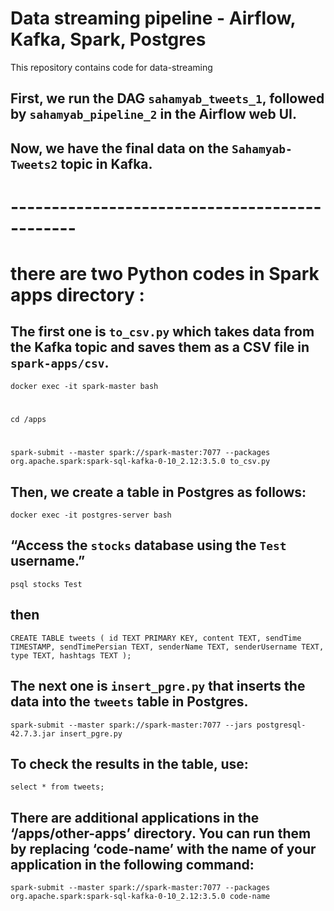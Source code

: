 # Data streaming pipeline - Airflow, Kafka, Spark, Postgres

This repository contains code for data-streaming

## First, we run the DAG `sahamyab_tweets_1`, followed by `sahamyab_pipeline_2` in the Airflow web UI.
## Now, we have the final data on the `Sahamyab-Tweets2` topic in Kafka.
# ----------------------------------------------
# there are two Python codes in Spark apps directory :
## The first one is `to_csv.py` which takes data from the Kafka topic and saves them as a CSV file in `spark-apps/csv`.
``docker exec -it spark-master bash``
#
``cd /apps``
#
``spark-submit --master spark://spark-master:7077 --packages org.apache.spark:spark-sql-kafka-0-10_2.12:3.5.0 to_csv.py``
## Then, we create a table in Postgres as follows:
`docker exec -it postgres-server bash`
## “Access the `stocks` database using the `Test` username.”
`psql stocks Test`
## then
`CREATE TABLE tweets (
    id TEXT PRIMARY KEY,
    content TEXT,
    sendTime TIMESTAMP,
    sendTimePersian TEXT,
    senderName TEXT,
    senderUsername TEXT,
    type TEXT,
    hashtags TEXT
);`
## The next one is `insert_pgre.py` that inserts the data into the `tweets` table in Postgres.
`spark-submit --master spark://spark-master:7077 --jars postgresql-42.7.3.jar insert_pgre.py`
## To check the results in the table, use:
`select * from tweets;`
## There are additional applications in the ‘/apps/other-apps’ directory. You can run them by replacing ‘code-name’ with the name of your application in the following command:
`spark-submit --master spark://spark-master:7077 --packages org.apache.spark:spark-sql-kafka-0-10_2.12:3.5.0 code-name`
